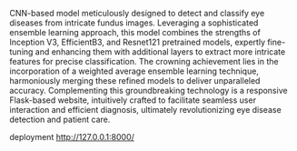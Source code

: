 CNN-based model meticulously designed to detect and classify eye diseases from intricate fundus images. Leveraging a sophisticated ensemble learning approach, this model combines the strengths of Inception V3, EfficientB3, and Resnet121 pretrained models, expertly fine-tuning and enhancing them with additional layers to extract more intricate features for precise classification. The crowning achievement lies in the incorporation of a weighted average ensemble learning technique, harmoniously merging these refined models to deliver unparalleled accuracy. Complementing this groundbreaking technology is a responsive Flask-based website, intuitively crafted to facilitate seamless user interaction and efficient diagnosis, ultimately revolutionizing eye disease detection and patient care.

deployment
http://127.0.0.1:8000/
